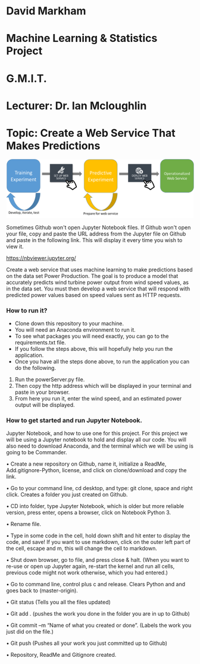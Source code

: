 # David Markham
# Machine Learning & Statistics Project
# G.M.I.T.
# Lecturer: Dr. Ian Mcloughlin
# Topic: Create a Web Service That Makes Predictions

![title](Images/image4.png) 

Sometimes Github won't open Jupyter Notebook files. If Github won't open your file, copy and paste the URL address from the Jupyter file on Github and paste in the following link. This will display it every time you wish to view it.

https://nbviewer.jupyter.org/ 


Create a web service that uses machine learning to make predictions based on the data set Power Production. The goal is to produce a model that accurately predicts wind turbine power output from wind speed values, as in the data set. You must then develop a web service that will respond with predicted power values based on speed values sent as HTTP requests.

### How to run it?

- Clone down this repository to your machine. 
- You will need an Anaconda environment to run it. 
- To see what packages you will need exactly, you can go to the requirements.txt file. 
- If you follow the steps above, this will hopefully help you run the application.
- Once you have all the steps done above, to run the application you can do the following. 

1. Run the powerServer.py file. 
2. Then copy the http address which will be displayed in your terminal and paste in your browser.
3. From here you run it, enter the wind speed, and an estimated power output will be displayed. 

### How to get started and run Jupyter Notebook.

Jupyter Notebook, and how to use one for this project.
For this project we will be using a Jupyter notebook to hold and display all our code. You will also need to download Anaconda, and the terminal which we will be using is going to be Commander.

• Create a new repository on Github, name it, initialize a ReadMe, Add.gitignore-Python, license, and click on clone/download and copy the link.

• Go to your command line, cd desktop, and type: git clone, space and right click. Creates a folder you just created on Github.

• CD into folder, type Jupyter Notebook, which is older but more reliable version, press enter, opens a browser, click on Notebook Python 3.

• Rename file.

• Type in some code in the cell, hold down shift and hit enter to display the code, and save! If you want to use markdown, click on the outer left part of the cell, escape and m, this will change the cell to markdown.

• Shut down browser, go to file, and press close & halt. (When you want to re-use or open up Jupyter again, re-start the kernel and run all cells, previous code might not work otherwise, which you had entered.)

• Go to command line, control plus c and release. Clears Python and and goes back to (master-origin).

• Git status (Tells you all the files updated)

• Git add . (pushes the work you done in the folder you are in up to Github)

• Git commit –m “Name of what you created or done”. (Labels the work you just did on the file.)

• Git push (Pushes all your work you just committed up to Github)

• Repository, ReadMe and Gitignore created.





